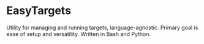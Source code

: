 # EasyTargets
Utility for managing and running targets, language-agnostic. Primary goal is ease of setup and versatility. Written in Bash and Python.
